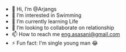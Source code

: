 - 👋 Hi, I’m @Arjangs
- 👀 I’m interested in Swimming
- 🌱 I’m currently learning Life
- 💞️ I’m looking to collaborate on relationship
- 📫 How to reach me eng.asasani@gmail.com
- ⚡ Fun fact: I'm single young man 😂

<!---
Arjangs/Arjangs is a ✨ special ✨ repository because its `README.md` (this file) appears on your GitHub profile.
You can click the Preview link to take a look at your changes.
--->
